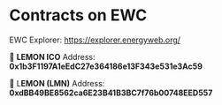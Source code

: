 # Contracts on EWC

EWC Explorer: https://explorer.energyweb.org/

🍋 **LEMON ICO**
Address: **0x1b3F1197A1eEdC27e364186e13F343e531e3Ac59**

🍋 L**EMON (LMN)** 
Address: **0xdBB49BE8562ca6E23B41B3BC7f76b00748EED557**

